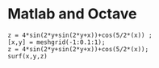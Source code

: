 # Matlab and Octave

```
z = 4*sin(2*y+sin(2*y+x))+cos(5/2*(x)) ;
[x,y] = meshgrid(-1:0.1:1);
z = 4*sin(2*y+sin(2*y+x))+cos(5/2*(x));
surf(x,y,z)
```

